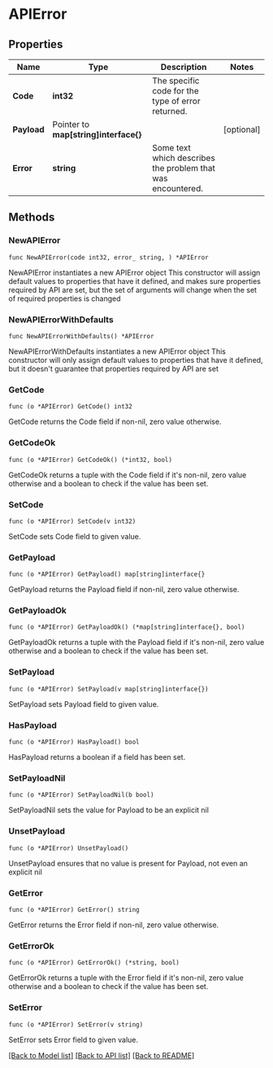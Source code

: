 # APIError

## Properties

Name | Type | Description | Notes
------------ | ------------- | ------------- | -------------
**Code** | **int32** | The specific code for the type of error returned.  | 
**Payload** | Pointer to **map[string]interface{}** |  | [optional] 
**Error** | **string** | Some text which describes the problem that was encountered.  | 

## Methods

### NewAPIError

`func NewAPIError(code int32, error_ string, ) *APIError`

NewAPIError instantiates a new APIError object
This constructor will assign default values to properties that have it defined,
and makes sure properties required by API are set, but the set of arguments
will change when the set of required properties is changed

### NewAPIErrorWithDefaults

`func NewAPIErrorWithDefaults() *APIError`

NewAPIErrorWithDefaults instantiates a new APIError object
This constructor will only assign default values to properties that have it defined,
but it doesn't guarantee that properties required by API are set

### GetCode

`func (o *APIError) GetCode() int32`

GetCode returns the Code field if non-nil, zero value otherwise.

### GetCodeOk

`func (o *APIError) GetCodeOk() (*int32, bool)`

GetCodeOk returns a tuple with the Code field if it's non-nil, zero value otherwise
and a boolean to check if the value has been set.

### SetCode

`func (o *APIError) SetCode(v int32)`

SetCode sets Code field to given value.


### GetPayload

`func (o *APIError) GetPayload() map[string]interface{}`

GetPayload returns the Payload field if non-nil, zero value otherwise.

### GetPayloadOk

`func (o *APIError) GetPayloadOk() (*map[string]interface{}, bool)`

GetPayloadOk returns a tuple with the Payload field if it's non-nil, zero value otherwise
and a boolean to check if the value has been set.

### SetPayload

`func (o *APIError) SetPayload(v map[string]interface{})`

SetPayload sets Payload field to given value.

### HasPayload

`func (o *APIError) HasPayload() bool`

HasPayload returns a boolean if a field has been set.

### SetPayloadNil

`func (o *APIError) SetPayloadNil(b bool)`

 SetPayloadNil sets the value for Payload to be an explicit nil

### UnsetPayload
`func (o *APIError) UnsetPayload()`

UnsetPayload ensures that no value is present for Payload, not even an explicit nil
### GetError

`func (o *APIError) GetError() string`

GetError returns the Error field if non-nil, zero value otherwise.

### GetErrorOk

`func (o *APIError) GetErrorOk() (*string, bool)`

GetErrorOk returns a tuple with the Error field if it's non-nil, zero value otherwise
and a boolean to check if the value has been set.

### SetError

`func (o *APIError) SetError(v string)`

SetError sets Error field to given value.



[[Back to Model list]](../README.md#documentation-for-models) [[Back to API list]](../README.md#documentation-for-api-endpoints) [[Back to README]](../README.md)


